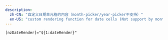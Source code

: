 ```yaml
---
description:
  zh-CN: "自定义日期单元格的内容（month-picker/year-picker不支持）"
  en-US: "custom rendering function for date cells (Not support by month-picker/year-picker)"
---
```


```html
[nzDateRender]="${1:dateRender}"
```
